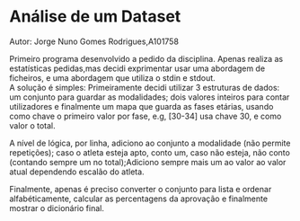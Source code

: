 # Análise de um Dataset
Autor: Jorge Nuno Gomes Rodrigues,A101758<br />

Primeiro programa desenvolvido a pedido da disciplina. Apenas realiza as estatísticas pedidas,mas decidi exprimentar usar uma abordagem de ficheiros, e uma abordagem que utiliza o stdin e stdout.<br />
A solução é simples: Primeiramente decidi utilizar 3 estruturas de dados: um conjunto para guardar as modalidades; dois valores inteiros para contar utilizadores e finalmente um mapa que guarda as fases etárias, usando como chave o primeiro valor por fase, e.g, [30-34] usa chave 30, e como valor o total.

A nível de lógica, por linha, adiciono ao conjunto a modalidade (não permite repetições); caso o atleta esteja apto, conto um, caso não esteja, não conto (contando sempre um no total);Adiciono sempre mais um ao valor ao valor atual dependendo escalão do atleta.

Finalmente, apenas é preciso converter o conjunto para lista e ordenar alfabéticamente, calcular as percentagens da aprovação e finalmente mostrar o dicionário final.
